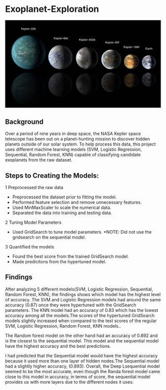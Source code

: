# Exoplanet-Exploration

![alt text](https://github.com/Claude-Hanfou/Exoplanet-Exploration/blob/main/Images/exoplanets.jpg "planet")


## Background
Over a period of nine years in deep space, the NASA Kepler space telescope has been out on a planet-hunting mission to discover hidden planets outside of our solar system.
To help process this data, this project uses different machine learning models  (SVM, Logistic Regression, Sequential, Random Forest, KNN) capable of classifying candidate exoplanets from the raw dataset.

## Steps to Creating the Models:
1 Preprocessed the raw data

* Preprocessed the dataset prior to fitting the model.
* Performed feature selection and remove unnecessary features.
* Used MinMaxScaler to scale the numerical data.
* Separated the data into training and testing data.

2 Tuning Model Parameters

* Used GridSearch to tune model parameters.
*NOTE: Did not use the gridsearch on the sequential model.

3 Quantified the models

* Found the best score from the trained GridSearch model.
* Made predicitons from the hypertuned model.


## Findings
After analyzing 5 different models(SVM, Logistic Regression, Sequential, Random Forest, KNN), the findings shows which model has the highest level of accuracy.
The SVM and Logistic Regression models had around the same accuracy (0.87) once they were hypertuned with the GridSearch parameters. The KNN model had an accuracy of 0.83 which has the lowest accuracy among all the models.The scores of the hypertuned GridSearch models slightly increased when compared to the test scores of the regular SVM, Logistic Regression,  Random Forest, KNN models..

The Random forest model on the other hand had an accuracy of 0.892 and is the closest to the sequential model. This model and the sequential model have the highest accuracy and the best predictions.

I had predicted that the Sequential model would have the highest accuracy because it used more than one layer of hidden nodes.The Sequential model had a slightly higher accuracy, (0.893). Overall, the Deep Lsequential model seemed to be the most accurate, even though the Randa forest model came close to this model in accuracy, in terms of score, the sequential model provides us with more layers due to the different nodes it uses.
